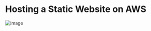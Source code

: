 ﻿# Hosting a Static Website on AWS
![image](https://github.com/bvskarthik18/StaticWebsiteHosting/assets/129149117/c0dcf1d5-135f-41e5-8f10-39fa19c46f03)
